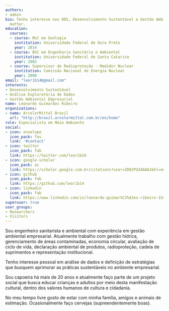 ```yaml
---
authors:
- admin
bio: Tenho interesse nos ODS, Desenvolvimento Sustentável e Gestão Ambiental Empresarial
  matter.
education:
  courses:
  - course: MsC em Geologia 
    institution: Universidade Federal de Ouro Preto
    year: 2014
  - course: BSC em Engenharia Sanitária e Ambiental
    institution: Universidade Federal de Santa Catarina 
    year: 2002
  - course: Supervisor de Radioproteção - Medidor Nuclear
    institution: Comissão Nacional de Energia Nuclear
    year: 2008
email: "leorib14@gmail.com"
interests:
- Desenvolvimento Sustentável
- Análise Exploratória de Dados
- Gestão Ambiental Empresarial
name: Leonardo Guimarães Ribeiro
organizations:
- name: ArcelorMittal Brasil
  url: "http://brasil.arcelormittal.com.br/en/home"
role: Especialista em Meio Ambiente
social:
- icon: envelope
  icon_pack: fas
  link: '#contact'
- icon: twitter
  icon_pack: fab
  link: https://twitter.com/leorib14
- icon: google-scholar
  icon_pack: ai
  link: https://scholar.google.com.br/citations?user=2D02PdIAAAAJ&hl=en
- icon: github
  icon_pack: fab
  link: https://github.com/leorib14
- icon: linkedin
  icon_pack: fab
  link: https://www.linkedin.com/in/leonardo-guimar%C3%A3es-ribeiro-15456827/
superuser: true
user_groups:
- Researchers
- Visitors
---
```


Sou engenheiro sanitarista e ambiental com experiência em gestão ambiental empresarial. Atualmente trabalho com gestão hídrica, gerenciamento de áreas contaminadas, economia circular, avaliação de ciclo de vida, declaração ambiental de produtos, radioproteção, cadeia de suprimentos e representação institucional.

Tenho interesse pessoal em análise de dados e definição de estratégias que busquem aprimorar as práticas sustentáveis no ambiente empresarial.

Sou capoeira há mais de 20 anos e atualmente faço parte de um projeto social que busca educar crianças e adultos por meio desta manifestação cultural, dentro dos valores humanos de cultura e cidadania. 

No meu tempo livre gosto de estar com minha família, amigos e animais de estimação. Ocasionalmente faço cervejas (supreendentemente boas).
